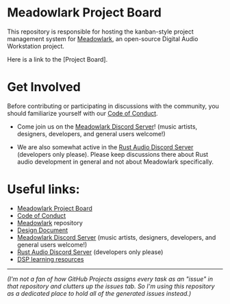 # Meadowlark Project Board

This repository is responsible for hosting the kanban-style project management system for [Meadowlark], an open-source Digital Audio Workstation project.

Here is a link to the [Project Board].

# Get Involved

Before contributing or participating in discussions with the community, you should familiarize yourself with our [Code of Conduct].

- Come join us on the [Meadowlark Discord Server]! (music artists, designers, developers, and general users welcome!)

- We are also somewhat active in the [Rust Audio Discord Server] (developers only please). Please keep discussions there about Rust audio development in general and not about Meadowlark specifically.

# Useful links:

- [Meadowlark Project Board]
- [Code of Conduct]
- [Meadowlark] repository
- [Design Document]
- [Meadowlark Discord Server] (music artists, designers, developers, and general users welcome!)
- [Rust Audio Discord Server] (developers only please)
- [DSP learning resources]

[Meadowlark Project Board]: https://github.com/MeadowlarkDAW/project-board/projects/1
[Meadowlark]: https://github.com/MeadowlarkDAW/Meadowlark
[Code of Conduct]: https://github.com/MeadowlarkDAW/Meadowlark/blob/main/CODE_OF_CONDUCT.md
[Design Document]: https://github.com/MeadowlarkDAW/Meadowlark/blob/main/DESIGN_DOC.md
[RustyDAW]: https://github.com/RustyDAW
[Meadowlark Discord Server]: https://discord.gg/2W3Xvc8wy4
[Rust Audio Discord Server]: https://discord.gg/Qs2Zwtf9Gf
[DSP learning resources]: https://github.com/BillyDM/Awesome-Audio-DSP

---

*(I'm not a fan of how GitHub Projects assigns every task as an "issue" in that repository and clutters up the issues tab. So I'm using this repository as a dedicated place to hold all of the generated issues instead.)*
